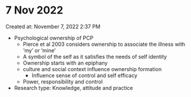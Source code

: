 # 7 Nov 2022

Created at: November 7, 2022 2:37 PM

- Psychological ownership of PCP
    - Pierce et al 2003 considers ownership to associate the illness with ‘my’ or ‘mine’
    - A symbol of the self as it satisfies the needs of self identity
    - Ownership starts with an epiphany
    - culture and social context influence ownership formation
        - Influence sense of control and self efficacy
    - Power, responsibility and control
- Research type: Knowledge, attitude and practice